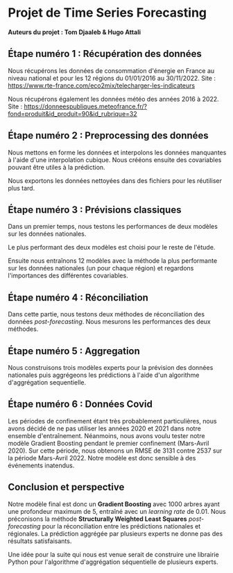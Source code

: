 # Projet de Time Series Forecasting

**Auteurs du projet : Tom Djaaleb & Hugo Attali**

## Étape numéro 1 : Récupération des données

Nous récupérons les données de consommation d'énergie en France au niveau national et pour les 12 régions du 01/01/2016 au 30/11/2022.
Site : https://www.rte-france.com/eco2mix/telecharger-les-indicateurs

Nous récupérons également les données météo des années 2016 à 2022.
Site : https://donneespubliques.meteofrance.fr/?fond=produit&id_produit=90&id_rubrique=32

## Étape numéro 2 : Preprocessing des données

Nous mettons en forme les données et interpolons les données manquantes à l'aide d'une interpolation cubique.
Nous crééons ensuite des covariables pouvant être utiles à la prédiction.

Nous exportons les données nettoyées dans des fichiers pour les réutiliser plus tard.

## Étape numéro 3 : Prévisions classiques

Dans un premier temps, nous testons les performances de deux modèles sur les données nationales.

Le plus performant des deux modèles est choisi pour le reste de l'étude.

Ensuite nous entraînons 12 modèles avec la méthode la plus performante sur les données nationales (un pour chaque région) et regardons l'importances des différentes covariables.

## Étape numéro 4 : Réconciliation

Dans cette partie, nous testons deux méthodes de réconciliation des données *post-forecasting*. Nous mesurons les performances des deux méthodes.

## Étape numéro 5 : Aggregation

Nous construisons trois modèles experts pour la prévision des données nationales puis aggrégeons les prédictions à l'aide d'un algorithme d'aggrégation sequentielle.

## Étape numéro 6 : Données Covid

Les périodes de confinement étant très probablement particulières, nous avons décidé de ne pas utiliser les années 2020 et 2021 dans notre ensemble d'entraînement. Néanmoins, nous avons voulu tester notre modèle Gradient Boosting pendant le premier confinement (Mars-Avril 2020). Sur cette période, nous obtenons un RMSE de 3131 contre 2537 sur la période Mars-Avril 2022. Notre modèle est donc sensible à des événements inatendus.

## Conclusion et perspective

Notre modèle final est donc un **Gradient Boosting** avec 1000 arbres ayant une profondeur maximum de 5, entraîné avec un *learning rate* de 0.01. Nous préconisons la méthode **Structurally Weighted Least Squares** *post-forecasting* pour la réconciliation entre les prédictions nationales et régionales. La prédiction aggrégée par plusieurs experts ne donne pas des résultats satisfaisants.

Une idée pour la suite qui nous est venue serait de construire une librairie Python pour l'algorithme d'aggrégation séquentielle de plusieurs experts.

